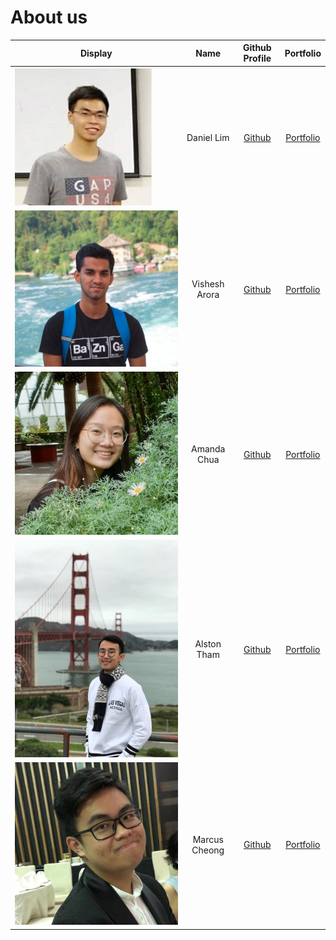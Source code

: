 # About us

Display | Name | Github Profile | Portfolio 
--------|:----:|:--------------:|:---------:
![](teamPictures/daniellimws.png) | Daniel Lim | [Github](https://github.com/daniellimws) | [Portfolio](team/daniellimws.md)
![](teamPictures/wish2023.png) | Vishesh Arora | [Github](https://github.com/wish2023) | [Portfolio](team/wish2023.md)
![](teamPictures/amanda-chua.jpg) | Amanda Chua | [Github](https://github.com/amanda-chua) | [Portfolio](team/amanda-chua.md)
![](teamPictures/alston-tham.JPG) | Alston Tham | [Github](https://github.com/alstontham) | [Portfolio](team/alstontham.md)
![](teamPictures/kafcis.jpg) | Marcus Cheong | [Github](https://github.com/Kafcis) | [Portfolio](team/kafcis.md)



